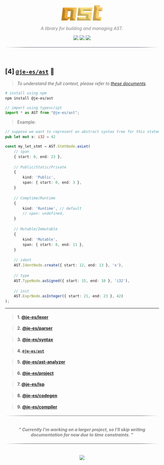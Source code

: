<!----------------------------------- BEG ----------------------------------->
<br>
<div align="center">
    <p>
        <img src="./assets/img/logo.png" alt="ast-Logo" style="" height="50" />
    </p>
</div>


<div align="center">
    <p align="center" style="font-style:italic; color:gray;">
        A library for building and managing AST.
        <br>
    </p>
    <img src="https://img.shields.io/badge/Version-0.1.2-black"/>
    <a href="https://github.com/je-es"><img src="https://img.shields.io/badge/Part_of-@je--es-black"/></a>
    <a href="https://github.com/kemet-lang"><img src="https://img.shields.io/badge/Built_for-@kemet--lang-black"/></a>
</div>


<div align="center">
    <img src="./assets/img/line.png" alt="line" style="display: block; margin-top:20px;margin-bottom:20px;width:500px;"/>
    <br>
</div>

<!--------------------------------------------------------------------------->



<!----------------------------------- HMM ----------------------------------->

## [4] [`@je-es/ast`](https://github.com/je-es/ast) 🚀

> _To understand the full context, please refer to [these documents](https://github.com/kemet-lang/.github/blob/main/profile/roadmap/MVP.md)._

```bash
# install using npm
npm install @je-es/ast
```

```ts
// import using typescript
import * as AST from "@je-es/ast";
```

> Example:

```rust
// suppose we want to represent an abstract syntax tree for this statement:
pub let mut x: i32 = 42
```

```ts
const my_let_stmt = AST.StmtNode.asLet(
    // span
    { start: 0, end: 23 },

    // Public/Static/Private
    {
        kind: 'Public',
        span: { start: 0, end: 3 },
    }

    // Comptime/Runtime
    {
        kind: 'Runtime', // default
        // span: undefined,
    }

    // Mutable/Immutable
    {
        kind: 'Mutable',
        span: { start: 8, end: 11 },
    }

    // ident
    AST.IdentNode.create({ start: 12, end: 13 }, 'x'),

    // type
    AST.TypeNode.asSigned({ start: 15, end: 18 }, 'i32'),

    // init
    AST.ExprNode.asInteger({ start: 21, end: 23 }, 42)
);
```

---


> #### 1. [@je-es/lexer](https://github.com/je-es/lexer)

> #### 2. [@je-es/parser](https://github.com/je-es/parser)

> #### 3. [@je-es/syntax](https://github.com/je-es/syntax)

> #### 4. [`@je-es/ast`](https://github.com/je-es/ast)

> #### 5. [@je-es/ast-analyzer](https://github.com/je-es/ast-analyzer)

> #### 6. [@je-es/project](https://github.com/je-es/project)

> #### 7. [@je-es/lsp](https://github.com/je-es/lsp)

> #### 8. [@je-es/codegen](https://github.com/je-es/codegen)

> #### 9. [@je-es/compiler](https://github.com/je-es/compiler)

<div align="center">
    <img src="./assets/img/line.png" alt="line" style="display: block; margin-top:20px;margin-bottom:20px;width:500px;"/>
</div>

<p align="center">
    <b>
        <br>
        <i style="color: gray;">"
        Currently I'm working on a larger project, so I'll skip writing documentation for now due to time constraints.
        "</i>
        <br>
    </b>
</p>

<div align="center">
    <img src="./assets/img/line.png" alt="line" style="display: block; margin-top:20px;margin-bottom:20px;width:500px;"/>
</div>

<!--------------------------------------------------------------------------->



<!----------------------------------- END ----------------------------------->

<br>
<div align="center">
    <a href="https://github.com/maysara-elshewehy">
        <img src="https://img.shields.io/badge/by-Maysara-blue"/>
    </a>
</div>

<!-------------------------------------------------------------------------->